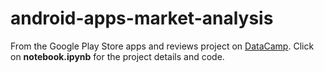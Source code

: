 # android-apps-market-analysis
From the Google Play Store apps and reviews project on <a href = https://projects.datacamp.com/projects/619>DataCamp</a>. Click on <b>notebook.ipynb</b> for the project details and code.
